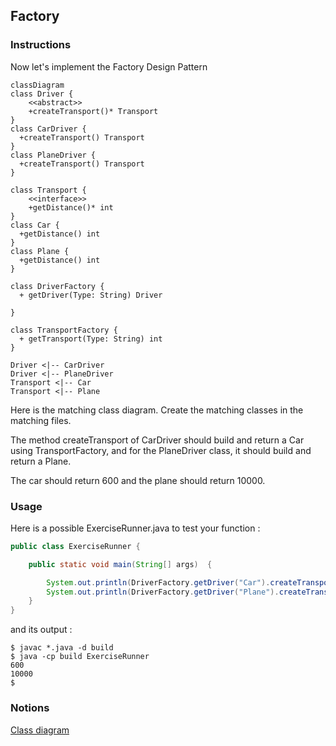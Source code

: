 ## Factory

### Instructions

Now let's implement the Factory Design Pattern

```mermaid
classDiagram
class Driver {
    <<abstract>>
    +createTransport()* Transport
}
class CarDriver {
  +createTransport() Transport
}
class PlaneDriver {
  +createTransport() Transport
}

class Transport {
    <<interface>>
    +getDistance()* int
}
class Car {
  +getDistance() int
}
class Plane {
  +getDistance() int
}

class DriverFactory {
  + getDriver(Type: String) Driver
  
}

class TransportFactory {
  + getTransport(Type: String) int
}

Driver <|-- CarDriver
Driver <|-- PlaneDriver
Transport <|-- Car
Transport <|-- Plane
```

Here is the matching class diagram. Create the matching classes in the matching files.

The method createTransport of CarDriver should build and return a Car using TransportFactory, and for the PlaneDriver class, it should build and return a Plane.

The car should return 600 and the plane should return 10000.

### Usage

Here is a possible ExerciseRunner.java to test your function :

```java
public class ExerciseRunner {

    public static void main(String[] args)  {

        System.out.println(DriverFactory.getDriver("Car").createTransport().getDistance());
        System.out.println(DriverFactory.getDriver("Plane").createTransport().getDistance());
    }
}
```
          
and its output :
```shell
$ javac *.java -d build
$ java -cp build ExerciseRunner 
600
10000
$
```

### Notions
[Class diagram](https://fr.wikipedia.org/wiki/Diagramme_de_classes)  

